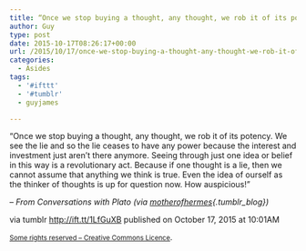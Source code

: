 ```yaml
---
title: “Once we stop buying a thought, any thought, we rob it of its potency. We see the lie and so the lie…”
author: Guy
type: post
date: 2015-10-17T08:26:17+00:00
url: /2015/10/17/once-we-stop-buying-a-thought-any-thought-we-rob-it-of-its-potency-we-see-the-lie-and-so-the-lie/
categories:
  - Asides
tags:
  - '#ifttt'
  - '#tumblr'
  - guyjames

---
```

“Once we stop buying a thought, any thought, we rob it of its potency. We see the lie and so the lie ceases to have any power because the interest and investment just aren’t there anymore. Seeing through just one idea or belief in this way is a revolutionary act. Because if one thought is a lie, then we cannot assume that anything we think is true. Even the idea of ourself as the thinker of thoughts is up for question now. How auspicious!”

&#8211; _From Conversations with Plato (via [motherofhermes][1]{.tumblr_blog})_

via tumblr http://ift.tt/1LfGuXB published on October 17, 2015 at 10:01AM

<small><a href="http://ift.tt/1gAEAkt" target="_blank">Some rights reserved &#8211; Creative Commons Licence</a></small>.

 [1]: http://ift.tt/1LoTjPy